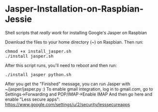 # Jasper-Installation-on-Raspbian-Jessie
Shell scripts that *really work* for installing Google's Jasper on Raspbian

Download the files to your home directory (~) on Raspbian. Then run:

<pre>
chmod +x install_jasper.sh
./install_jasper.sh
</pre>

After this script runs, you'll need to reboot and then run:

<pre>
./install_jasper_python.sh
</pre>

After you get the "Finished" message, you can run Jasper with ~/jasper/jasper.py :)
To enable gmail integration, log in to gmail.com, go to Settings->Forwarding and POP/IMAP->Enable IMAP
And then go here and enable "Less secure apps":
https://www.google.com/settings/u/2/security/lesssecureapps
